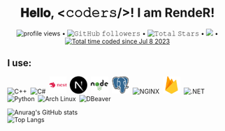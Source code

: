 <!-- BLOG-POST-LIST:START -->
<h1 align="center">
  𝐇𝐞𝐥𝐥𝐨, &lt;𝚌𝚘𝚍𝚎𝚛𝚜/&gt;! I am RendeR!
</h1>
<p align="center">
	<img alt = "profile views" src="https://komarev.com/ghpvc/?username=RendeR66&style=flat&color=blue"/> •   
	<img alt="𝙶𝚒𝚝𝙷𝚞𝚋 𝚏𝚘𝚕𝚕𝚘𝚠𝚎𝚛𝚜" src="https://img.shields.io/github/followers/RendeR66?label=Followers&style=social"/> •
	<img src="https://img.shields.io/github/stars/RendeR66?label=Stars" alt="𝚃𝚘𝚝𝚊𝚕 𝚂𝚝𝚊𝚛𝚜"/> •
	<a href="https://github.com/sponsors/RendeR66"><img src="https://img.shields.io/static/v1?label=Sponsor&message=%E2%9D%A4&logo=GitHub&color=%23fe8e86"/></a> •
	<a href="https://wakatime.com/@f6aa4824-412b-4946-b8d8-3df28c51cf20"><img src="https://wakatime.com/badge/user/f6aa4824-412b-4946-b8d8-3df28c51cf20.svg" alt="Total time coded since Jul 8 2023" /></a>
</p>
<div>
  <h2>I use:</h2>
	<img src="https://github.com/render69/render69/blob/main/cplusplus-original.svg" title="C++" alt="C++" width="40" height="40"/>&nbsp;
	<img src="https://github.com/render69/render69/blob/main/csharp-original.svg" title="C#" alt="C#" width="40" height="40"/>&nbsp;
	<img src="https://github.com/render69/render69/blob/main/nestjs-original-wordmark.svg" title="NestJS" alt="NestJS" width="40" height="40"/>&nbsp;
	<img src="https://github.com/render69/render69/blob/main/nextjs-original.svg" title="Next.js" alt="Next.js" width="40" height="40"/>&nbsp;
	<img src="https://github.com/render69/render69/blob/main/nodejs-original-wordmark.svg" title="Node.js" alt="Node.js" width="40" height="40"/>&nbsp;
	<img src="https://github.com/render69/render69/blob/main/postgresql-original.svg" title="PostgreSQL" alt="PostgreSQL" width="40" height="40"/>&nbsp;
	<img src="https://github.com/render69/render69/blob/main/nginx-original.svg" title="NGINX" alt="NGINX" width="40" height="40"/>&nbsp;
	<img src="https://github.com/render69/render69/blob/main/firebase-original.svg" title="Firebase" alt="Firebase" width="40" height="40"/>&nbsp;
	<img src="https://github.com/render69/render69/blob/main/dotnetcore-original.svg" title=".NET" alt=".NET" width="40" height="40"/>&nbsp;
	<img src="https://github.com/render69/render69/blob/main/python-original.svg" title="Python" alt="Python" width="40" height="40"/>&nbsp;
	<img src="https://github.com/render69/render69/blob/main/archlinux-original.svg" title="Arch Linux" alt="Arch Linux" width="40" height="40"/>&nbsp;
	<img src="https://github.com/render69/render69/blob/main/dbeaver-original.svg" title="DBeaver" alt="DBeaver" width="40" height="40"/>&nbsp;
</div>
<div>


![Anurag's GitHub stats](https://github-readme-stats.vercel.app/api?username=render69&show=reviews,discussions_started,discussions_answered,prs_merged,prs_merged_percentage&show_icons=true&theme=radical)<br>
![Top Langs](https://github-readme-stats.vercel.app/api/top-langs/?username=render69&layout=compact&show_icons=true&theme=radical)
</div>

<!-- BLOG-POST-LIST:END -->
